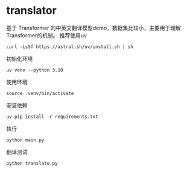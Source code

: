 # translator
基于 Transformer 的中英文翻译模型demo，数据集比较小，主要用于理解Transformer的机制。
推荐使用uv
```shell
curl -LsSf https://astral.sh/uv/install.sh | sh
```
初始化环境
```shell
uv venv --python 3.10
```
使用环境
```shell
source .venv/bin/activate
```
安装依赖
```shell
uv pip install -r requirements.txt
```
执行
```shell
python main.py
```
翻译测试
```shell
python translate.py
```
 
